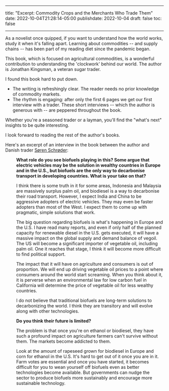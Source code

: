 
---
title: "Excerpt: Commodity Crops and the Merchants Who Trade Them"
date: 2022-10-04T21:28:14-05:00
publishdate: 2022-10-04
draft: false
toc: false

---

As a novelist once quipped, if you want to understand how the world works, study it when it's falling apart. Learning about commodities -- and supply chains -- has been part of my reading diet since the pandemic began. 

This book, which is focused on agricultural commodities, is a wonderful contribution to understanding the 'clockwork' behind our world. The author is Jonathan Kingsman, a veteran sugar trader.

I found this book hard to put down.
* The writing is refreshingly clear. The reader needs no prior knowledge of commodity markets.
* The rhythm is engaging: after only the first 6 pages we get our first interview with a trader. These short interviews -- which the author is generous with -- are peppered throughout the book.

Whether you're a seasoned trader or a layman, you'll find the "what's next" insights to be quite interesting.

I look forward to reading the rest of the author's books.

Here's an excerpt of an interview in the book between the author and Danish trader <a href="https://www.linkedin.com/in/soren-schroder-397475176" target="blank">Søren Schrøder</a>:

<div style="padding-left: 2.5em;"><p><strong>What role do you see biofuels playing in this? Some argue that electric vehicles may be the solution in wealthy countries in Europe and in the U.S., but biofuels are the only way to decarbonise transport in developing countries. What is your take on that?</strong></p></div>

<div style="padding-left: 2.5em;"><p>I think there is some truth in it for some areas, Indonesia and Malaysia are massively surplus palm oil, and biodiesel is a way to decarbonise their road transport. However, I expect India and China to be aggressive adopters of electric vehicles. They may even be faster adopters than most of the West. I expect them to come up with pragmatic, simple solutions that work.</p></div>

<div style="padding-left: 2.5em;"><p>The big question regarding biofuels is what's happening in Europe and the U.S. I have read many reports, and even if only half of the planned capacity for renewable diesel in the U.S. gets executed, it will have a massive impact on the global supply and demand balance of vegoil. The US will become a significant importer of vegetable oil, including palm oil. One it reaches that stage, I think it will become more difficult to find political support.</p></div>

<div style="padding-left: 2.5em;"><p>The impact that it will have on agriculture and consumers is out of proportion. We will end up driving vegetable oil prices to a point where consumers around the world start screaming. When you think about it, it is perverse when an environmental law for low carbon fuel in California will determine the price of vegetable oil for less wealthy countries. </p></div>

<div style="padding-left: 2.5em;"><p>I do not believe that traditional biofuels are long-term solutions to decarbonizing the world. I think they are transitory and will evolve along with other technologies. </p></div>

<div style="padding-left: 2.5em;"><p><strong>Do you think their future is limited?</strong> </p></div>

<div style="padding-left: 2.5em;"><p>The problem is that once you're on ethanol or biodiesel, they have such a profound impact on agriculture farmers can't survive without them. The markets become addicted to them.</p></div>

<div style="padding-left: 2.5em;"><p>Look at the amount of rapeseed grown for biodiesel in Europe and corn for ethanol in the U.S. It's hard to get out of it once you are in it. Farm votes are essential and once you have started, it becomes difficult for you to wean yourself off biofuels even as better technologies become available. But governments can nudge the sector to produce biofuels more sustainably and encourage more sustainable technology.</p></div>






